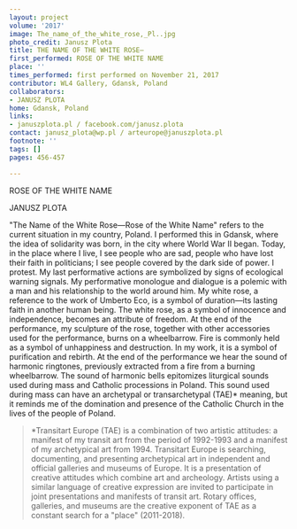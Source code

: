 ```yaml
---
layout: project
volume: '2017'
image: The_name_of_the_white_rose,_Pl..jpg
photo_credit: Janusz Plota
title: THE NAME OF THE WHITE ROSE—
first_performed: ROSE OF THE WHITE NAME
place: ''
times_performed: first performed on November 21, 2017
contributor: WL4 Gallery, Gdansk, Poland
collaborators:
- JANUSZ PLOTA
home: Gdansk, Poland
links:
- januszplota.pl / facebook.com/janusz.plota
contact: janusz_plota@wp.pl / arteurope@januszplota.pl
footnote: ''
tags: []
pages: 456-457

---
```



ROSE OF THE WHITE NAME

JANUSZ PLOTA

"The Name of the White Rose—Rose of the White Name" refers to the current situation in my country, Poland. I performed this in Gdansk, where the idea of solidarity was born, in the city where World War II began. Today, in the place where I live, I see people who are sad, people who have lost their faith in politicians; I see people covered by the dark side of power. I protest. My last performative actions are symbolized by signs of ecological warning signals. My performative monologue and dialogue is a polemic with a man and his relationship to the world around him. My white rose, a reference to the work of Umberto Eco, is a symbol of duration—its lasting faith in another human being. The white rose, as a symbol of innocence and independence, becomes an attribute of freedom. At the end of the performance, my sculpture of the rose, together with other accessories used for the performance, burns on a wheelbarrow. Fire is commonly held as a symbol of unhappiness and destruction. In my work, it is a symbol of purification and rebirth. At the end of the performance we hear the sound of harmonic ringtones, previously extracted from a fire from a burning wheelbarrow. The sound of harmonic bells epitomizes liturgical sounds used during mass and Catholic processions in Poland. This sound used during mass can have an archetypal or transarchetypal (TAE)\* meaning, but it reminds me of the domination and presence of the Catholic Church in the lives of the people of Poland.

> \*Transitart Europe (TAE) is a combination of two artistic attitudes: a manifest of my transit art from the period of 1992-1993 and a manifest of my archetypical art from 1994. Transitart Europe is searching, documenting, and presenting archetypical art in independent and official galleries and museums of Europe. It is a presentation of creative attitudes which combine art and archeology. Artists using a similar language of creative expression are invited to participate in joint presentations and manifests of transit art. Rotary offices, galleries, and museums are the creative exponent of TAE as a constant search for a "place" (2011-2018).
